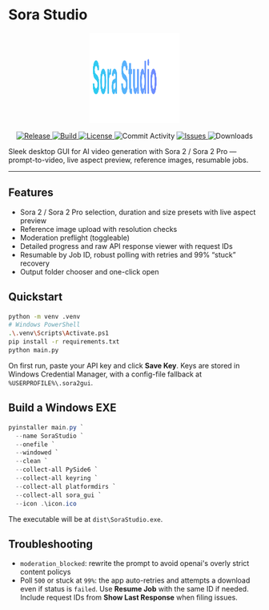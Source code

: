 # Sora Studio

<p align="center">
  <img alt="Sora Studio" src="./logo.svg" width="180" height="180">
</p>

<p align="center">
  <a href="https://github.com/Neoexm/Sora-Studio/releases">
    <img alt="Release" src="https://img.shields.io/github/v/release/Neoexm/Sora-Studio?sort=semver">
  </a>
  <a href="https://github.com/Neoexm/Sora-Studio/actions">
    <img alt="Build" src="https://img.shields.io/github/actions/workflow/status/Neoexm/Sora-Studio/ci.yml?branch=main">
  </a>
  <a href="https://github.com/Neoexm/Sora-Studio/blob/main/LICENSE">
    <img alt="License" src="https://img.shields.io/github/license/Neoexm/Sora-Studio">
  </a>
  <img alt="Commit Activity" src="https://img.shields.io/github/commit-activity/m/Neoexm/Sora-Studio">
  <a href="https://github.com/Neoexm/Sora-Studio/issues">
    <img alt="Issues" src="https://img.shields.io/github/issues/Neoexm/Sora-Studio">
  </a>
  <img alt="Downloads" src="https://img.shields.io/github/downloads/Neoexm/Sora-Studio/total">
</p>

Sleek desktop GUI for AI video generation with Sora 2 / Sora 2 Pro — prompt-to-video, live aspect preview, reference images, resumable jobs.

---

## Features
- Sora 2 / Sora 2 Pro selection, duration and size presets with live aspect preview  
- Reference image upload with resolution checks  
- Moderation preflight (toggleable)  
- Detailed progress and raw API response viewer with request IDs  
- Resumable by Job ID, robust polling with retries and 99% “stuck” recovery  
- Output folder chooser and one-click open  

## Quickstart

```bash
python -m venv .venv
# Windows PowerShell
.\.venv\Scripts\Activate.ps1
pip install -r requirements.txt
python main.py
````

On first run, paste your API key and click **Save Key**. Keys are stored in Windows Credential Manager, with a config-file fallback at `%USERPROFILE%\.sora2gui`.

## Build a Windows EXE

```powershell
pyinstaller main.py `
  --name SoraStudio `
  --onefile `
  --windowed `
  --clean `
  --collect-all PySide6 `
  --collect-all keyring `
  --collect-all platformdirs `
  --collect-all sora_gui `
  --icon .\icon.ico
```

The executable will be at `dist\SoraStudio.exe`.

## Troubleshooting

* `moderation_blocked`: rewrite the prompt to avoid openai's overly strict content policys
* Poll `500` or stuck at `99%`: the app auto-retries and attempts a download even if status is `failed`. Use **Resume Job** with the same ID if needed. Include request IDs from **Show Last Response** when filing issues.